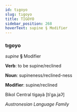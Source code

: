 ```yaml
---
id: tıgoyo
slug: tıgoyo
title: TIGOYO
sidebar_position: 268
hoverText: supine § Modifier
---
```


### tıgoyo

*supine* **§** Modifier

**Verb**: to be supine/reclined

**Noun**: supineness/reclined-ness

**Modifier**: supine/reclined

Bikol Central tigayà [tiˈɡa.jaʔ]

*Austronesian Language Family*
